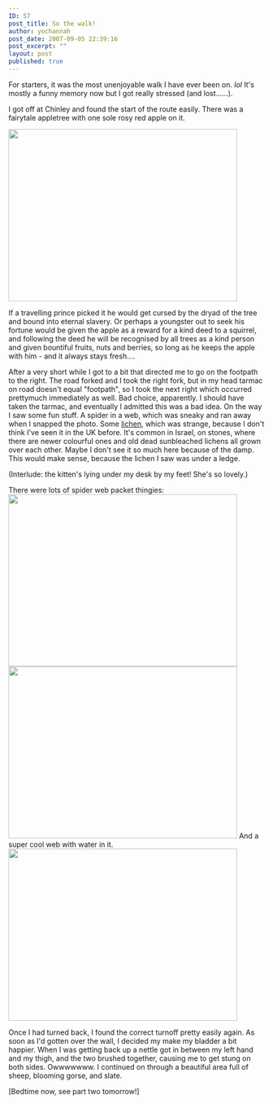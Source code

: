 ```yaml
---
ID: 57
post_title: So the walk!
author: yochannah
post_date: 2007-09-05 22:39:16
post_excerpt: ""
layout: post
published: true
---
```

For starters, it was the most unenjoyable walk I have ever been on. *lol* It's mostly a funny memory now but I got really stressed (and lost......).

I got off at Chinley and found the start of the route easily. There was a fairytale appletree with one sole rosy red apple on it. 

<img src="http://www.catwithnoname.com/photos/chinley1/images/05092007223.jpg" width="450" height="338" />

If a travelling prince picked it he would get cursed by the dryad of the tree and bound into eternal slavery. Or perhaps a youngster out to seek his fortune would be given the apple as a reward for a kind deed to a squirrel, and following the deed he will be recognised by all trees as a kind person and given bountiful fruits, nuts and berries, so long as he keeps the apple with him - and it always stays fresh.... 

After a very short while I got to a bit that directed me to go on the footpath to the right. The road forked and I took the right fork, but in my head tarmac on road doesn't equal "footpath", so I took the next right which occurred prettymuch immediately as well. Bad choice, apparently. I should have taken the tarmac, and eventually I admitted this was a bad idea. On the way I saw some fun stuff. A spider in a web, which was sneaky and ran away when I snapped the photo. Some <a href="http://www.catwithnoname.com/photos/chinley1/images/05092007231.jpg">lichen</a>, which was strange, because I don't think I've seen it in the UK before. It's common in Israel, on stones, where there are newer colourful ones and old dead sunbleached lichens all grown over each other.  Maybe I don't see it so much here because of the damp. This would make sense, because the lichen I saw was under a ledge. 

(Interlude: the kitten's lying under my desk by my feet! She's so lovely.) 

There were lots of spider web packet thingies: <img src="http://www.catwithnoname.com/photos/chinley1/images/05092007234.jpg" width="450" height="338"/> 
<img src="http://www.catwithnoname.com/photos/chinley1/images/05092007235.jpg" width="450" height="338"/>
And a super cool web with water in it. <img src="http://www.catwithnoname.com/photos/chinley1/images/05092007236.jpg" width="450" height="338"/>

Once I had turned back, I found the correct turnoff pretty easily again. As soon as I'd gotten over the wall, I decided my make my bladder a bit happier. When I was getting back up a nettle got in between my left hand and my thigh, and the two brushed together, causing me to get stung on both sides. Owwwwwww. I continued on through a beautiful area full of sheep, blooming gorse, and slate. 

[Bedtime now, see part two tomorrow!]